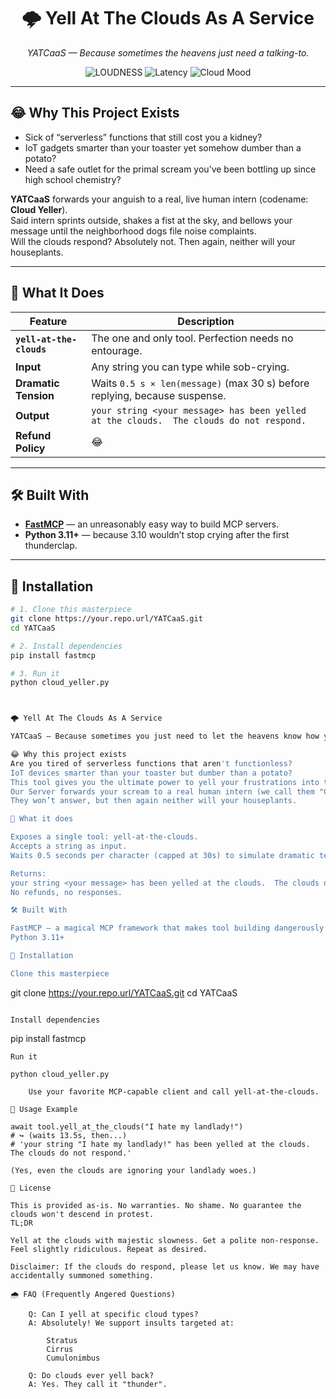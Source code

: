 <!--
 _____         _ _          _    _           _     _                       _             
|_   _|       | | |        | |  | |         | |   | |                     | |            
  | | ___  ___| | | ___    | |  | |_ __   __| |___| |__   ___   ___  _ __ | |_ ___  _ __ 
  | |/ _ \/ __| | |/ _ \   | |  | | '_ \ / _` / __| '_ \ / _ \ / _ \| '_ \| __/ _ \| '__|
  | |  __/ (__| | | (_) |  | |__| | | | | (_| \__ \ | | | (_) | (_) | |_) | || (_) | |   
  \_/\___|\___|_|_|\___/    \____/|_| |_|\__,_|___/_| |_|\___/ \___/| .__/ \__\___/|_|   
                                                                    | |                  
                                                                    |_|                  
-->
<h1 align="center">🌩️ Yell At The Clouds As A Service</h1>
<p align="center"><em>YATCaaS — Because sometimes the heavens just need a talking-to.</em></p>

<div align="center">
  <img alt="LOUDNESS" src="https://img.shields.io/badge/loudness-11/10-ff69b4?style=for-the-badge">
  <img alt="Latency"  src="https://img.shields.io/badge/dramatic%20pause-up%20to%2030s-blue?style=for-the-badge">
  <img alt="Cloud Mood" src="https://img.shields.io/badge/cloud%20mood-🙄%20unimpressed-lightgrey?style=for-the-badge">
</div>

---

## 😂 Why This Project Exists

* Sick of “serverless” functions that still cost you a kidney?  
* IoT gadgets smarter than your toaster yet somehow dumber than a potato?  
* Need a safe outlet for the primal scream you’ve been bottling up since high school chemistry?  

**YATCaaS** forwards your anguish to a real, live human intern (codename: **Cloud Yeller**).  
Said intern sprints outside, shakes a fist at the sky, and bellows your message until the neighborhood dogs file noise complaints.  
Will the clouds respond? Absolutely not. Then again, neither will your houseplants.

---

## 🚀 What It Does

| Feature | Description |
|---------|-------------|
| **`yell-at-the-clouds`** | The one and only tool. Perfection needs no entourage. |
| **Input** | Any string you can type while sob-crying. |
| **Dramatic Tension** | Waits `0.5 s × len(message)` (max 30 s) before replying, because suspense. |
| **Output** | `your string <your message> has been yelled at the clouds.  The clouds do not respond.` |
| **Refund Policy** | 😂 |

---

## 🛠️ Built With

* **[FastMCP](https://github.com/jlowin/fastmcp)** — an unreasonably easy way to build MCP servers.  
* **Python 3.11+** — because 3.10 wouldn’t stop crying after the first thunderclap.

---

## 🧪 Installation

```bash
# 1. Clone this masterpiece
git clone https://your.repo.url/YATCaaS.git
cd YATCaaS

# 2. Install dependencies
pip install fastmcp

# 3. Run it
python cloud_yeller.py



🌩️ Yell At The Clouds As A Service

YATCaaS — Because sometimes you just need to let the heavens know how you really feel.

😂 Why this project exists
Are you tired of serverless functions that aren't functionless?
IoT devices smarter than your toaster but dumber than a potato?
This tool gives you the ultimate power to yell your frustrations into the clouds.
Our Server forwards your scream to a real human intern (we call them "Cloud Yellers") who physically goes outside, shakes their fist at the sky, and shouts your message.
They won’t answer, but then again neither will your houseplants.

🚀 What it does

Exposes a single tool: yell-at-the-clouds.
Accepts a string as input.
Waits 0.5 seconds per character (capped at 30s) to simulate dramatic tension.

Returns:
your string <your message> has been yelled at the clouds.  The clouds do not respond.
No refunds, no responses.

🛠️ Built With

FastMCP — a magical MCP framework that makes tool building dangerously easy.
Python 3.11+

🧪 Installation

Clone this masterpiece

```
git clone https://your.repo.url/YATCaaS.git
cd YATCaaS
```

Install dependencies
```
pip install fastmcp
```
Run it
```
    python cloud_yeller.py
```
    Use your favorite MCP-capable client and call yell-at-the-clouds.

🎯 Usage Example

await tool.yell_at_the_clouds("I hate my landlady!")
# ↪️ (waits 13.5s, then...)
# 'your string "I hate my landlady!" has been yelled at the clouds.  The clouds do not respond.'

(Yes, even the clouds are ignoring your landlady woes.)

📜 License

This is provided as-is. No warranties. No shame. No guarantee the clouds won't descend in protest.
TL;DR

Yell at the clouds with majestic slowness. Get a polite non-response. Feel slightly ridiculous. Repeat as desired.

Disclaimer: If the clouds do respond, please let us know. We may have accidentally summoned something.

🌧️ FAQ (Frequently Angered Questions)

    Q: Can I yell at specific cloud types?
    A: Absolutely! We support insults targeted at:

        Stratus
        Cirrus 
        Cumulonimbus
        
    Q: Do clouds ever yell back?
    A: Yes. They call it "thunder".

